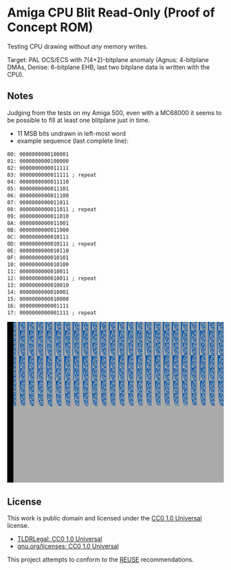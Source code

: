 Amiga CPU Blit Read-Only (Proof of Concept ROM)
===============================================

Testing CPU drawing without _any_ memory writes.

Target: PAL OCS/ECS with 7(4+2)-bitplane anomaly
(Agnus: 4-bitplane DMAs, Denise: 6-bitplane EHB,
last two bitplane data is written with the CPU).


Notes
-----

Judging from the tests on my Amiga 500,
even with a MC68000 it seems to be possible
to fill at least one blitplane just in time.

- 11 MSB bits undrawn in left-most word
- example sequence (last complete line):
```
00: 0000000000100001
01: 0000000000100000
02: 0000000000011111
03: 0000000000011111 ; repeat
04: 0000000000011110
05: 0000000000011101
06: 0000000000011100
07: 0000000000011011
08: 0000000000011011 ; repeat
09: 0000000000011010
0A: 0000000000011001
0B: 0000000000011000
0C: 0000000000010111
0D: 0000000000010111 ; repeat
0E: 0000000000010110
0F: 0000000000010101
10: 0000000000010100
11: 0000000000010011
12: 0000000000010011 ; repeat
13: 0000000000010010
14: 0000000000010001
15: 0000000000010000
16: 0000000000001111
17: 0000000000001111 ; repeat
```

![A500 MC68000](captures/a500-000-ecs_1.png)


License
-------

This work is public domain and licensed under the [CC0 1.0 Universal] license.

- [TLDRLegal: CC0 1.0 Universal](https://www.tldrlegal.com/license/creative-commons-cc0-1-0-universal)
- [gnu.org/licenses: CC0 1.0 Universal](https://www.gnu.org/licenses/license-list.html#CC0)

This project attempts to conform to the [REUSE] recommendations.

[CC0 1.0 Universal]: LICENSES/CC0-1.0.txt
[REUSE]: https://reuse.software/

